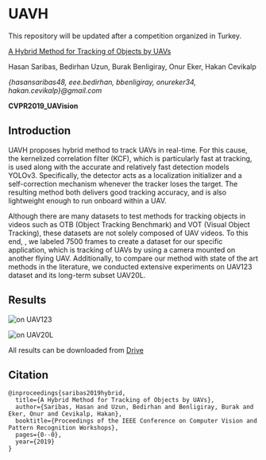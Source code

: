 # UAVH

This repository will be updated after a competition organized in Turkey.

[A Hybrid Method for Tracking of Objects by UAVs](http://openaccess.thecvf.com/content_CVPRW_2019/html/UAVision/Saribas_A_Hybrid_Method_for_Tracking_of_Objects_by_UAVs_CVPRW_2019_paper.html)

Hasan Saribas, Bedirhan Uzun, Burak Benligiray, Onur Eker, Hakan Cevikalp

*{hasansaribas48, eee.bedirhan, bbenligiray, onureker34, hakan.cevikalp}@gmail.com*

**CVPR2019_UAVision**

## Introduction

UAVH proposes hybrid method to track UAVs in real-time. For this cause, the kernelized correlation filter (KCF), which is particularly fast at tracking, is used along with the accurate and relatively fast detection models YOLOv3. Specifically, the detector acts as a localization initializer and a self-correction mechanism whenever the tracker loses the target. The resulting method both delivers good tracking accuracy, and is also lightweight enough to run onboard within a UAV. 

Although there are many datasets to test methods for tracking objects in videos such as OTB (Object Tracking Benchmark) and VOT (Visual Object Tracking), these datasets are not solely composed of UAV videos. To this end, , we labeled 7500 frames to create a dataset for our specific application, which is tracking of UAVs by using a camera mounted on another flying UAV. Additionally, to compare our method with state of the art methods in the literature, we conducted extensive experiments on UAV123 dataset and its long-term subset UAV20L. 

## Results

![on UAV123](https://raw.githubusercontent.com/bdrhn9/hybrid-tracker/master/uav123.png)

![on UAV20L](https://raw.githubusercontent.com/bdrhn9/hybrid-tracker/master/uav20l.png)

All results can be downloaded from [Drive](https://drive.google.com/open?id=1dfnjJS-RfcgvYwrFRD-47HuZ8kZC5eB8)

## Citation

	@inproceedings{saribas2019hybrid,
	  title={A Hybrid Method for Tracking of Objects by UAVs},
	  author={Saribas, Hasan and Uzun, Bedirhan and Benligiray, Burak and Eker, Onur and Cevikalp, Hakan},
	  booktitle={Proceedings of the IEEE Conference on Computer Vision and Pattern Recognition Workshops},
	  pages={0--0},
	  year={2019}
	}
